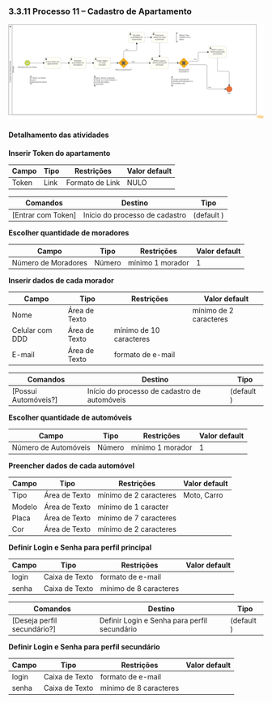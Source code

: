 ### 3.3.11 Processo 11 – Cadastro de Apartamento

![Modelo BPMN do PROCESSO 11](images/processo-cadastro-de-moradores.png "Modelo BPMN do Processo 11.")

#### Detalhamento das atividades

**Inserir Token do apartamento**

| **Campo**       | **Tipo**         | **Restrições** | **Valor default** |
| ---             | ---              | ---            | ---               |
| Token           | Link             |     Formato de Link     |    NULO           |


| **Comandos**         |  **Destino**                   | **Tipo**          |
| ---                  | ---                            | ---               |
| [Entrar com Token] | Início do processo de cadastro  | (default  ) |


**Escolher quantidade de moradores**

| **Campo**       | **Tipo**         | **Restrições** | **Valor default** |
| ---             | ---              | ---            | ---               |
| Número de Moradores | Número  |     mínimo 1 morador           |       1            |


**Inserir dados de cada morador**

| **Campo**       | **Tipo**         | **Restrições** | **Valor default** |
| ---             | ---              | ---            | ---               |
| Nome             | Área de Texto  |                |    mínimo de 2 caracteres               |
|      Celular  com DDD     |      Área de Texto            |        mínimo de 10 caracteres        |                   |
|      E-mail        |         Área de Texto         |         formato de e-mail       |                   |

| **Comandos**         |  **Destino**                   | **Tipo**          |
| ---                  | ---                            | ---               |
| [Possui Automóveis?] | Início do processo de cadastro de automóveis  | (default  ) |


**Escolher  quantidade de automóveis**

| **Campo**       | **Tipo**         | **Restrições** | **Valor default** |
| ---             | ---              | ---            | ---               |
| Número de Automóveis | Número  |     mínimo 1 morador           |       1            |


**Preencher dados de cada automóvel**

| **Campo**       | **Tipo**         | **Restrições** | **Valor default** |
| ---             | ---              | ---            | ---               |
| Tipo             | Área de Texto  |       mínimo de 2 caracteres         |    Moto, Carro               |
|  Modelo     |      Área de Texto            |        mínimo de 1 caracter        |                   |
|   Placa       |         Área de Texto         |         mínimo de 7 caracteres       |                   |
|   Cor      |         Área de Texto         |         mínimo de 2 caracteres       |                   |



**Definir Login e Senha para perfil principal**

| **Campo**       | **Tipo**         | **Restrições** | **Valor default** |
| ---             | ---              | ---            | ---               |
| login           | Caixa de Texto   | formato de e-mail |                |
| senha           | Caixa de Texto   | mínimo de 8 caracteres |           |

| **Comandos**         |  **Destino**                   | **Tipo**          |
| ---                  | ---                            | ---               |
| [Deseja perfil secundário?] | Definir Login e Senha para perfil secundário  | (default  ) |

**Definir Login e Senha para perfil secundário**

| **Campo**       | **Tipo**         | **Restrições** | **Valor default** |
| ---             | ---              | ---            | ---               |
| login           | Caixa de Texto   | formato de e-mail |                |
| senha           | Caixa de Texto   | mínimo de 8 caracteres |           |
